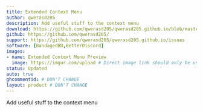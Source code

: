 ```yaml
---
title: Extended Context Menu
author: qwerasd205
description: Add useful stuff to the context menu
download: https://github.com/qwerasd205/qwerasd205.github.io/blob/master/ExtendedContextMenu.plugin.js
github: https://github.com/qwerasd205/
support: https://github.com/qwerasd205/qwerasd205.github.io/issues
software: [BandagedBD,BetterDiscord]
images:
- name: Extended Context Menu Preview
  image: https://imgur.com/upload # Direct image link should only be used here. Imgur isn't required but if it isn't used then further inspection will happen
status: Updated
auto: true
ghcommentid: # DON'T CHANGE
layout: product # DON'T CHANGE
---
```

Add useful stuff to the context menu